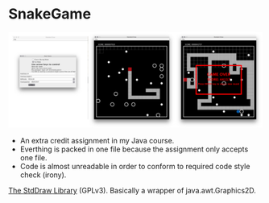 # SnakeGame

![screenshot](screenshot.jpg)

- An extra credit assignment in my Java course.
- Everthing is packed in one file because the assignment only accepts one file.
- Code is almost unreadable in order to conform to required code style check (irony).

[The StdDraw Library](http://introcs.cs.princeton.edu/java/stdlib/) (GPLv3). Basically a wrapper of java.awt.Graphics2D.

